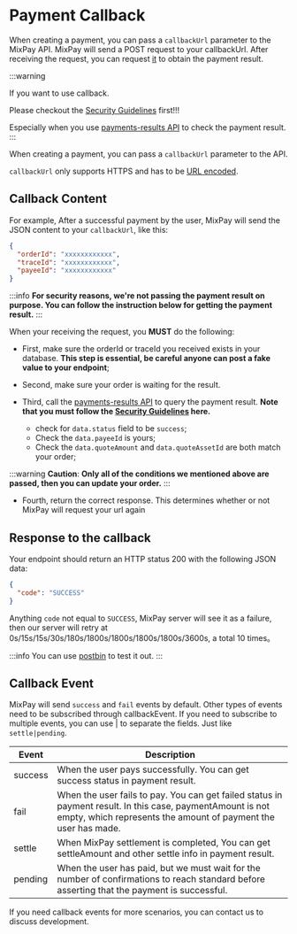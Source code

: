 # Payment Callback

When creating a payment, you can pass a `callbackUrl` parameter to the MixPay API. MixPay will send a POST request to your callbackUrl. After receiving the request, you can request [it](/api/payments/payments-results) to obtain the payment result.


:::warning

If you want to use callback.

Please checkout the [Security Guidelines](/guides/security-guidelines) first!!! 

Especially when you use [payments-results API](/api/payments/payments-results) to check the payment result. 
:::

When creating a payment, you can pass a `callbackUrl` parameter to the API. 

`callbackUrl` only supports HTTPS and has to be [URL encoded](https://www.w3schools.com/tags/ref_urlencode.ASP).

## Callback Content

For example, After a successful payment by the user, MixPay will send the JSON content to your `callbackUrl`, like this:

```json
{
  "orderId": "xxxxxxxxxxxx",
  "traceId": "xxxxxxxxxxxx",
  "payeeId": "xxxxxxxxxxxx"
}
```

:::info
**For security reasons, we're not passing the payment result on purpose. You can follow the instruction below for getting the payment result.**
:::

When your receiving the request, you **MUST** do the following:

- First, make sure the orderId or traceId you received exists in your database. **This step is essential, be careful anyone can post a fake value to your endpoint**;

- Second, make sure your order is waiting for the result.

- Third, call the [payments-results API](/api/payments/payments-results) to query the payment result. **Note that you must follow the [Security Guidelines](/guides/security-guidelines) here.**

  * check for `data.status` field to be `success`;
  * Check the `data.payeeId` is yours;
  * Check the `data.quoteAmount` and `data.quoteAssetId` are both match your order;

:::warning
**Caution**: **Only all of the conditions we mentioned above are passed, then you can update your order.**
:::

- Fourth, return the correct response. This determines whether or not MixPay will request your url again


## Response to the callback

Your endpoint should return an HTTP status 200 with the following JSON data:

```json
{  
  "code": "SUCCESS"
}
```

Anything `code` not equal to `SUCCESS`, MixPay server will see it as a failure, then our server will retry at 0s/15s/15s/30s/180s/1800s/1800s/1800s/1800s/3600s, a total 10 times。

:::info
You can use [postbin](https://www.toptal.com/developers/postbin/) to test it out.
:::

## Callback Event

MixPay will send `success` and `fail` events by default. Other types of events need to be subscribed through callbackEvent. If you need to subscribe to multiple events, you can use | to separate the fields. Just like `settle|pending`. 

| Event| Description|
| --- | --- |
| success | When the user pays successfully. You can get success status in payment result. |
| fail | When the user fails to pay. You can get failed status in payment result. In this case, paymentAmount is not empty, which represents the amount of payment the user has made.|
| settle | When MixPay settlement is completed, You can get settleAmount and other settle info in payment result.|
| pending | When the user has paid, but we must wait for the number of confirmations to reach standard before asserting that the payment is successful.|

If you need callback events for more scenarios, you can contact us to discuss development.


